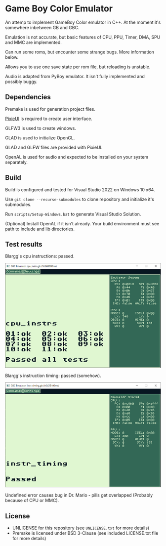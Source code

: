 # Game Boy Color Emulator
An attemp to implement GameBoy Color emulator in C++. At the moment it's somewhere inbetween GB and GBC.

Emulation is not accurate, but basic features of CPU, PPU, Timer, DMA, SPU and MMC are implemented.

Can run some roms, but encounter some strange bugs. More information below.

Allows you to use one save state per rom file, but reloading is unstable. 

Audio is adapted from PyBoy emulator. It isn't fully implemented and possibly buggy. 

## Dependencies
Premake is used for generation project files.

[PixieUI](https://github.com/Asuart/PixieUI) is required to create user interface.

GLFW3 is used to create windows.

GLAD is used to initialize OpenGL.

GLAD and GLFW files are provided with PixieUI.

OpenAL is used for audio and expected to be installed on your system separately.

## Build
Build is configured and tested for Visual Studio 2022 on Windows 10 x64.

Use `git clone --recurse-submodules` to clone repository and initialize it's submodules.

Run `scripts/Setup-Windows.bat` to generate Visual Studio Solution.

(Optional) Install OpenAL if it isn't already. Your build environment must see path to include and lib directories.

## Test results
Blargg's cpu instructions: passed.

![blargg_cpu_instr_result](/assets/blargg_cpu_instr.png)

Blargg's instruction timing: passed (somehow).

![blargg_cpu_instr_result](/assets/blargg_instr_timing.png)

Undefined error causes bug in Dr. Mario - pills get overlapped (Probably because of CPU or MMC). 

## License
- UNLICENSE for this repository (see `UNLICENSE.txt` for more details)
- Premake is licensed under BSD 3-Clause (see included LICENSE.txt file for more details)